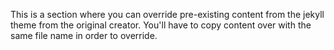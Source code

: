 This is a section where you can override pre-existing content from the jekyll theme from the original creator. 
You'll have to copy content over with the same file name in order to override.
